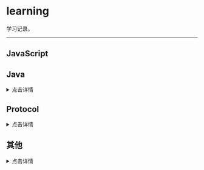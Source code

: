 # learning

学习记录。

<!-- ## Why？

为什么建这个仓库 -->

---

## JavaScript

## Java

<details>
<summary> 点击详情 </summary>

| Java | 知识点                                    | Type |
| ---- | :---------------------------------------- | ---- |
| 1    | [Java 关键字](docs/java/java-keywords.md) | Java |
| 2    | [Java Bean](docs/java/java-bean.md)       | Java |
| 2    | [Java 基础](docs/java/java-basic.md)      | Java |

| Spring | 知识点                                               | Type   |
| ------ | :--------------------------------------------------- | ------ |
| 1      | [Spring Bean](docs/spring/spring-bean.md)            | Spring |
| 2      | [Spring 注解](docs/spring/spring-boot-annotation.md) | Spring |

</details>

## Protocol

<details>
<summary> 点击详情 </summary>

|     | 知识点 | Type |
| --- | ------ | ---- |
| 1   |        |      |

</details>

## 其他

<details>
<summary> 点击详情 </summary>

|     | 知识点                                         | Type          |
| --- | ---------------------------------------------- | ------------- |
| 1   | [技术使用时间线](docs/others/tech-timeline.md) | tech timeline |

</details>
